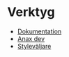 Verktyg
=========================

* [Dokumentation](doc)  
* [Anax dev](dev)  
* [Styleväljare](style)  
